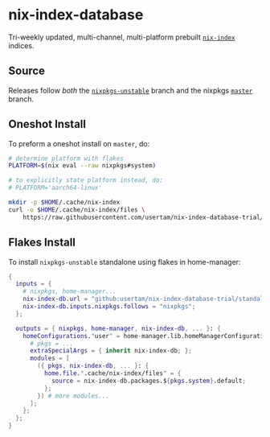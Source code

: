 # nix-index-database
Tri-weekly updated, multi-channel, multi-platform prebuilt [`nix-index`](https://github.com/usertam/nix-index) indices.

## Source
Releases follow _both_ the
[`nixpkgs-unstable`](https://api.github.com/repos/NixOS/nixpkgs/git/refs/heads/nixpkgs-unstable) branch and the nixpkgs
[`master`](https://api.github.com/repos/NixOS/nixpkgs/git/refs/heads/master) branch.

## Oneshot Install
To preform a oneshot install on `master`, do:
```sh
# determine platform with flakes
PLATFORM=$(nix eval --raw nixpkgs#system)

# to explicitly state platform instead, do:
# PLATFORM='aarch64-linux'

mkdir -p $HOME/.cache/nix-index
curl -o $HOME/.cache/nix-index/files \
    https://raw.githubusercontent.com/usertam/nix-index-database-trial/releases/master/indices/index-$PLATFORM
```

## Flakes Install
To install `nixpkgs-unstable` standalone using flakes in home-manager:
```nix
{
  inputs = {
    # nixpkgs, home-manager...
    nix-index-db.url = "github:usertam/nix-index-database-trial/standalone/nixpkgs-unstable";
    nix-index-db.inputs.nixpkgs.follows = "nixpkgs";
  };

  outputs = { nixpkgs, home-manager, nix-index-db, ... }: {
    homeConfigurations."user" = home-manager.lib.homeManagerConfiguration {
      # pkgs = ...
      extraSpecialArgs = { inherit nix-index-db; };
      modules = [
        ({ pkgs, nix-index-db, ... }: {
          home.file.".cache/nix-index/files" = {
            source = nix-index-db.packages.${pkgs.system}.default;
          };
        }) # more modules...
      ];
    };
  };
}
```
